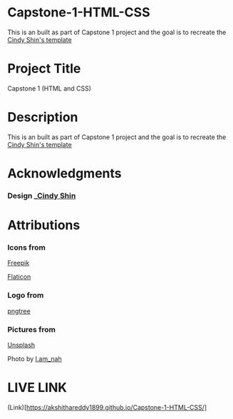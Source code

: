 # Capstone-1-HTML-CSS

This is an built as part of Capstone 1 project and the goal is to recreate the [Cindy Shin's template](https://www.behance.net/gallery/29845175/CC-Global-Summit-2015)

# Project Title

Capstone 1 (HTML and CSS)

# Description
This is an built as part of Capstone 1 project and the goal is to recreate the [Cindy Shin's template](https://www.behance.net/gallery/29845175/CC-Global-Summit-2015)

# Acknowledgments

### Design _[Cindy Shin](https://www.behance.net/gallery/29845175/CC-Global-Summit-2015)

# Attributions
### Icons from 
 
 [Freepik](https://www.freepik.com)
 
 [Flaticon](https://www.flaticon.com/)
 
 ### Logo from
 
 [pngtree](https://pngtree.com/so/golden)
 
 ### Pictures from 
 
 [Unsplash](https://unsplash.com/s/photos/holding-hands?utm_source=unsplash&utm_medium=referral&utm_content=creditCopyText)
 
 Photo by [I.am_nah](https://unsplash.com/@i_am_nah?utm_source=unsplash&utm_medium=referral&utm_content=creditCopyText)
 
 
 # LIVE LINK
 
 (Link)[https://akshithareddy1899.github.io/Capstone-1-HTML-CSS/]
 
